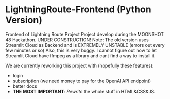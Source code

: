 # LightningRoute-Frontend (Python Version)
Frontend of Lightning Route Project
Project develop during the MOONSHOT 48 Hackathon.
UNDER CONSTRUCTION!
Note: The old version uses Streamlit Cloud as Backend and is EXTREMELY UNSTABLE (errors out every few minutes or so)
Also, this is very buggy. I cannot figure out how to let Streamlit Cloud have ffmpeg as a library and cant find a way to install it.

We are currently reworking this project with (hopefully these features):
- login
- subscription (we need money to pay for the OpenAI API endpoint)
- better docs
- **THE MOST IMPORTANT**: *Rewrite* the whole stuff in HTML&CSS&JS.
